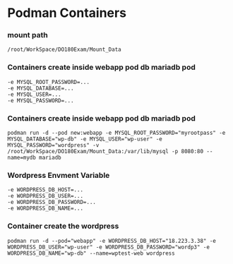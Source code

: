 # Podman Containers

### mount path
``` /root/WorkSpace/DO180Exam/Mount_Data ```

### Containers create inside webapp pod db mariadb pod 
``` 
-e MYSQL_ROOT_PASSWORD=... 
-e MYSQL_DATABASE=...
-e MYSQL_USER=... 
-e MYSQL_PASSWORD=... 
```
### Containers create inside webapp pod db mariadb pod 
``` podman run -d --pod new:webapp -e MYSQL_ROOT_PASSWORD="myrootpass" -e MYSQL_DATABASE="wp-db" -e MYSQL_USER="wp-user" -e MYSQL_PASSWORD="wordpress" -v /root/WorkSpace/DO180Exam/Mount_Data:/var/lib/mysql -p 8080:80 --name=mydb mariadb ```

### Wordpress Envment Variable 
```
-e WORDPRESS_DB_HOST=...
-e WORDPRESS_DB_USER=...
-e WORDPRESS_DB_PASSWORD=...
-e WORDPRESS_DB_NAME=...
```
### Container create the wordpress
``` podman run -d --pod="webapp" -e WORDPRESS_DB_HOST="18.223.3.38" -e WORDPRESS_DB_USER="wp-user" -e WORDPRESS_DB_PASSWORD="wordp3" -e WORDPRESS_DB_NAME="wp-db" --name=wptest-web wordpress ```
